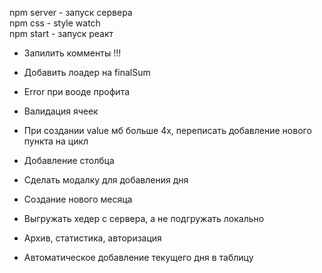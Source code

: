 npm server - запуск сервера \
npm css - style watch \
npm start - запуск реакт


* Запилить комменты !!!
* Добавить лоадер на finalSum
* Error при вооде профита
* Валидация ячеек
* При создании value мб больше 4х, переписать добавление нового пункта на цикл
* Добавление столбца
* Сделать модалку для добавления дня
* Создание нового месяца
* Выгружать хедер с сервера, а не подгружать локально


* Архив, статистика, авторизация
* Автоматическое добавление текущего дня в таблицу